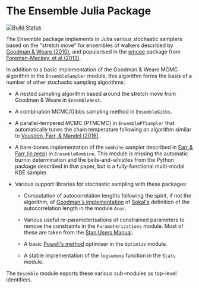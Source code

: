 The Ensemble Julia Package
==========================

[![Build Status](https://travis-ci.org/farr/Ensemble.jl.svg?branch=master)](https://travis-ci.org/farr/Ensemble.jl)

The Ensemble package implements in Julia various stochastic samplers based on
the "stretch move" for ensembles of walkers described by [Goodman & Weare
(2010)](https://goo.gl/EFNVCz), and popularised in the
[emcee](http://dan.iel.fm/emcee/current/) package from [Foreman-Mackey, et al
(2013)](http://adsabs.harvard.edu/abs/2013PASP..125..306F).

In addition to a basic implementation of the Goodman & Weare MCMC
algorithm in the `EnsembleSampler` module, this algorithm forms the
basis of a number of other stochastic sampling algorithms:

* A nested sampling algorithm based around the stretch move from
  Goodman & Weare in `EnsembleNest`.

* A combination MCMC/Gibbs sampling method in `EnsembleGibbs`.

* A parallel-tempered MCMC (PTMCMC) in `EnsemblePTSampler` that automatically
  tunes the chain temperature following an algorithm similar to [Vousden, Farr,
  & Mandel
  (2016)](https://ui.adsabs.harvard.edu/#abs/2016MNRAS.455.1919V/abstract).

* A bare-bones implementation of the `kombine` sampler described in [Farr & Farr
  (in
  prep)](https://www.authorea.com/users/13383/articles/16558-going-farrther-kombine-an-ensemble-sampler-optimized-for-multi-modal-distributions/_show_article)
  in `EnesmbleKombine`.  This module is missing the automatic burnin
  determination and the bells-and-whistles from the Python package described in
  that paper, but is a fully-functional multi-modal KDE sampler.

* Various support libraries for stochastic sampling with these
  packages:

  - Computation of autocorrelation lengths following the spirit, if
    not the algorithm, of
    [Goodman's implementation](http://www.math.nyu.edu/faculty/goodman/software/acor/)
    of [Sokal's](http://www.stat.unc.edu/faculty/cji/Sokal.pdf)
    definition of the autocorrelation length in the module `Acor`.

  - Various useful re-parameterisations of constrained parameters to
    remove the constraints in the `Parameterizations` module.  Most of
    these are taken from the
    [Stan Users Manual](http://mc-stan.org/documentation/).

  - A basic
    [Powell's method](https://en.wikipedia.org/wiki/Powell's_method)
    optimiser in the `Optimize` module.

  - A stable implementation of the `logsumexp` function in the `Stats`
	module.

The `Ensemble` module exports these various sub-modules as top-level identifiers.
